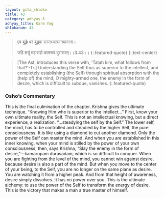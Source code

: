 ```yaml
---
layout: gita_shloka
title: 43
category: adhyay-3
adhyay_title: Karm Yog
shlokanum: 43
---
```


> एवं बुद्धेः परं बुद्ध्वा संस्तभ्यात्मानमात्मना।<br><br>जहि शत्रुं महाबाहो कामरूपं दुरासदम्।।3.43।।
{:.featured-quote}
{:.text-center}

> [The Ast, introduces this verse with, 'Tatah kim, what follows from that?'-Tr.] Understanding the Self thus as superior to the intellect, and completely establishing (the Self) through spiritual absorption with the (help of) the mind, O mighty-armed one, the enemy in the form of desire, which is difficult to subdue, vanishes.
{:.featured-quote}

### Osho’s Commentary
This is the final culmination of the chapter. Krishna gives the ultimate technique.
“Knowing Him who is superior to the intellect…” First, know your own ultimate reality, the Self. This is not an intellectual knowing, but a direct experience, a realization.
“…steadying the self by the Self.” The lower self, the mind, has to be controlled and steadied by the higher Self, the pure consciousness. It is like using a diamond to cut another diamond. Only the power of the Self can master the mind.
And when you are established in this inner knowing, when your mind is stilled by the power of your own consciousness, then, says Krishna, “Slay the enemy in the form of desire,”—kamarupam durasadam, which is so difficult to conquer.
When you are fighting from the level of the mind, you cannot win against desire, because desire is also a part of the mind. But when you move to the center of your being, to the Self, you are no longer on the same plane as desire. You are watching it from a higher peak. And from that height of awareness, desire simply dissolves. It has no power over you.
This is the ultimate alchemy: to use the power of the Self to transform the energy of desire. This is the victory that makes a man a true master of himself.
